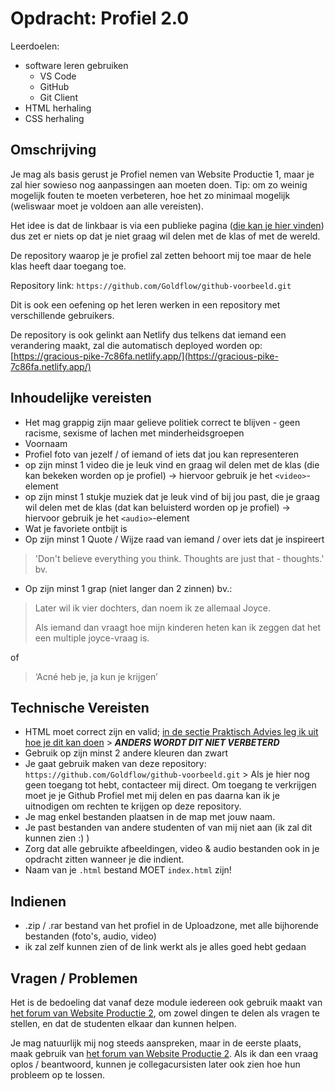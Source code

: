 # Opdracht: Profiel 2.0

Leerdoelen:

- software leren gebruiken
  - VS Code
  - GitHub
  - Git Client
- HTML herhaling
- CSS herhaling

## Omschrijving

Je mag als basis gerust je Profiel nemen van Website Productie 1, maar je zal hier sowieso nog aanpassingen aan moeten doen. Tip: om zo weinig mogelijk fouten te moeten verbeteren, hoe het zo minimaal mogelijk (weliswaar moet je voldoen aan alle vereisten).

Het idee is dat de linkbaar is via een publieke pagina ([die kan je hier vinden](https://gracious-pike-7c86fa.netlify.app/)) dus zet er niets op dat je niet graag wil delen met de klas of met de wereld.

De repository waarop je je profiel zal zetten behoort mij toe maar de hele klas heeft daar toegang toe.

Repository link: `https://github.com/Goldflow/github-voorbeeld.git`

Dit is ook een oefening op het leren werken in een repository met verschillende gebruikers.

De repository is ook gelinkt aan Netlify dus telkens dat iemand een verandering maakt, zal die automatisch deployed worden op: [https://gracious-pike-7c86fa.netlify.app/](https://gracious-pike-7c86fa.netlify.app/)

## Inhoudelijke vereisten

- Het mag grappig zijn maar gelieve politiek correct te blijven - geen racisme, sexisme of lachen met minderheidsgroepen
- Voornaam
- Profiel foto van jezelf / of iemand of iets dat jou kan representeren
- op zijn minst 1 video die je leuk vind en graag wil delen met de klas (die kan bekeken worden op je profiel) -> hiervoor gebruik je het `<video>`-element
- op zijn minst 1 stukje muziek dat je leuk vind of bij jou past, die je graag wil delen met de klas (dat kan beluisterd worden op je profiel) -> hiervoor gebruik je het `<audio>`-element
- Wat je favoriete ontbijt is
- Op zijn minst 1 Quote / Wijze raad van iemand / over iets dat je inspireert

> 'Don't believe everything you think. Thoughts are just that - thoughts.' bv.

- Op zijn minst 1 grap (niet langer dan 2 zinnen) bv.:

> Later wil ik vier dochters, dan noem ik ze allemaal Joyce.
>
> Als iemand dan vraagt hoe mijn kinderen heten kan ik zeggen dat het een multiple joyce-vraag is.

of

> ‘Acné heb je, ja kun je krijgen’

## Technische Vereisten

- HTML moet correct zijn en valid; [in de sectie Praktisch Advies leg ik uit hoe je dit kan doen](https://goldflow.github.io/website-productie-2/praktisch-advies/#html-valideren) > ***ANDERS WORDT DIT NIET VERBETERD***
- Gebruik op zijn minst 2 andere kleuren dan zwart
- Je gaat gebruik maken van deze repository: `https://github.com/Goldflow/github-voorbeeld.git` > Als je hier nog geen toegang tot hebt, contacteer mij direct. Om toegang te verkrijgen moet je je Github Profiel met mij delen en pas daarna kan ik je uitnodigen om rechten te krijgen op deze repository.
- Je mag enkel bestanden plaatsen in de map met jouw naam.
- Je past bestanden van andere studenten of van mij niet aan (ik zal dit kunnen zien :) )
- Zorg dat alle gebruikte afbeeldingen, video & audio bestanden ook in je opdracht zitten wanneer je die indient.
- Naam van je `.html` bestand MOET `index.html` zijn!

## Indienen

- .zip / .rar bestand van het profiel in de Uploadzone, met alle bijhorende bestanden (foto's, audio, video)
- ik zal zelf kunnen zien of de link werkt als je alles goed hebt gedaan

## Vragen / Problemen

Het is de bedoeling dat vanaf deze module iedereen ook gebruik maakt van [het forum van Website Productie 2](https://cvobrussel.smartschool.be/index.php?module=Forum&file=showforum&function=main&courseID=9365&ssID=1711), om zowel dingen te delen als vragen te stellen, en dat de studenten elkaar dan kunnen helpen.

Je mag natuurlijk mij nog steeds aanspreken, maar in de eerste plaats, maak gebruik van [het forum van Website Productie 2](https://cvobrussel.smartschool.be/index.php?module=Forum&file=showforum&function=main&courseID=9365&ssID=1711). Als ik dan een vraag oplos / beantwoord, kunnen je collegacursisten later ook zien hoe hun probleem op te lossen.